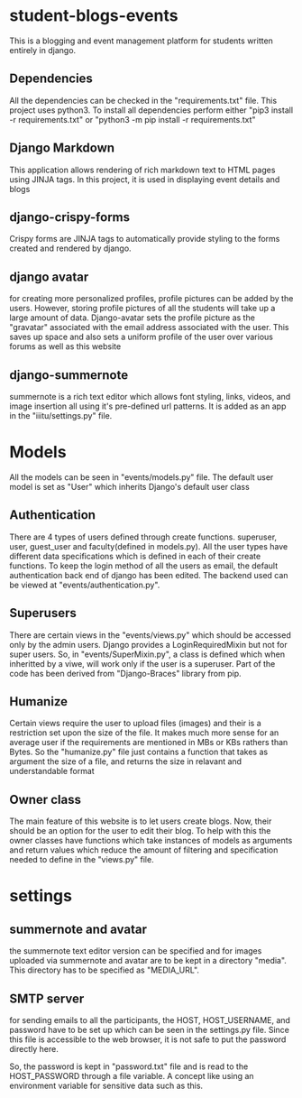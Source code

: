 # student-blogs-events
This is a blogging and event management platform for students written entirely in django.

## Dependencies
All the dependencies can be checked in the "requirements.txt" file. This project uses python3. 
To install all dependencies perform either "pip3 install -r requirements.txt" or "python3 -m pip install -r requirements.txt"

## Django Markdown
This application allows rendering of rich markdown text to HTML pages using JINJA tags.
In this project, it is used in displaying event details and blogs

## django-crispy-forms
Crispy forms are JINJA tags to automatically provide styling to the forms created and rendered by django.

## django avatar
for creating more personalized profiles, profile pictures can be added by the users. However, storing profile pictures of all the students
will take up a large amount of data. Django-avatar sets the profile picture as the "gravatar" associated with the email address associated
with the user. This saves up space and also sets a uniform profile of the user over various forums as well as this website

## django-summernote
summernote is a rich text editor which allows font styling, links, videos, and image insertion all using it's pre-defined url patterns.
It is added as an app in the "iiitu/settings.py" file.

# Models
All the models can be seen in "events/models.py" file. The default user model is set as "User" which inherits Django's default user class

## Authentication
There are 4 types of users defined through create functions. superuser, user, guest_user and faculty(defined in models.py).
All the user types have different data specifications which is defined in each of their create functions.
To keep the login method of all the users as email, the default authentication back end of django has been edited.
The backend used can be viewed at "events/authentication.py".
## Superusers
There are certain views in the "events/views.py" which should be accessed only by the admin users.
Django provides a LoginRequiredMixin but not for super users. So, in "events/SuperMixin.py", a class is defined which when inheritted by a viwe,
will work only if the user is a superuser. Part of the code has been derived from "Django-Braces" library from pip.

## Humanize
Certain views require the user to upload files (images) and their is a restriction set upon the size of the file. It makes much more sense for an average user
if the requirements are mentioned in MBs or KBs rathers than Bytes. So the "humanize.py" file just contains a function that takes as argument
the size of a file, and returns the size in relavant and understandable format

## Owner class
The main feature of this website is to let users create blogs. Now, their should be an option for the user to edit their blog. To help with this the owner
classes have functions which take instances of models as arguments and return values which reduce the amount of filtering and specification needed to
define in the "views.py" file.

# settings
## summernote and avatar
the summernote text editor version can be specified and for images uploaded via summernote and avatar are to be kept in a directory "media". This directory 
has to be specified as "MEDIA_URL".

## SMTP server
for sending emails to all the participants, the HOST, HOST_USERNAME, and password have to be set up which can be seen in the settings.py file.
Since this file is accessible to the web browser, it is not safe to put the password directly here.

So, the password is kept in "password.txt" file and is read to the HOST_PASSWORD through a file variable. A concept like using an environment variable
for sensitive data such as this.
